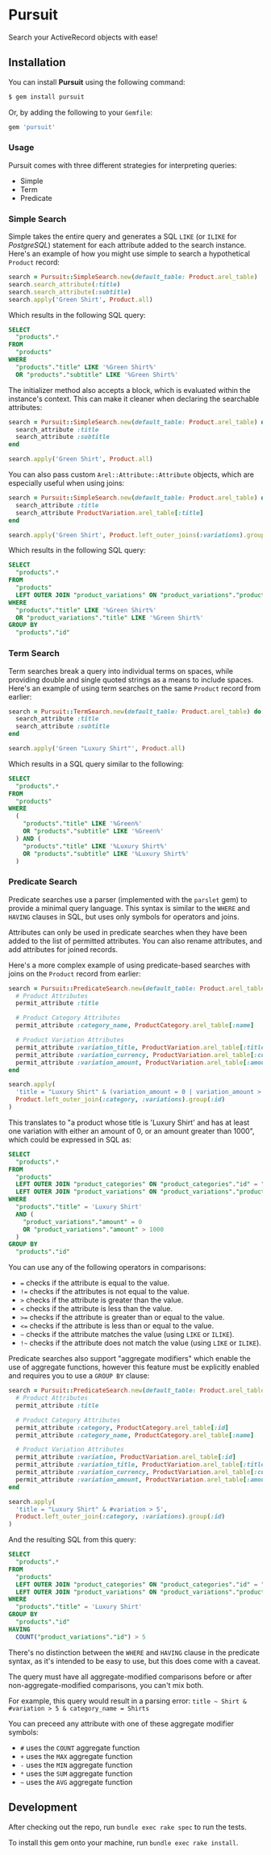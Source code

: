 # Pursuit

Search your ActiveRecord objects with ease!

## Installation

You can install **Pursuit** using the following command:

```sh
$ gem install pursuit
```

Or, by adding the following to your `Gemfile`:

```ruby
gem 'pursuit'
```

### Usage

Pursuit comes with three different strategies for interpreting queries:

- Simple
- Term
- Predicate

### Simple Search

Simple takes the entire query and generates a SQL `LIKE` (or `ILIKE` for *PostgreSQL*) statement for each attribute
added to the search instance. Here's an example of how you might use simple to search a hypothetical `Product` record:

```ruby
search = Pursuit::SimpleSearch.new(default_table: Product.arel_table)
search.search_attribute(:title)
search.search_attribute(:subtitle)
search.apply('Green Shirt', Product.all)
```

Which results in the following SQL query:

```sql
SELECT
  "products".*
FROM
  "products"
WHERE
  "products"."title" LIKE '%Green Shirt%'
  OR "products"."subtitle" LIKE '%Green Shirt%'
```

The initializer method also accepts a block, which is evaluated within the instance's context. This can make it cleaner
when declaring the searchable attributes:

```ruby
search = Pursuit::SimpleSearch.new(default_table: Product.arel_table) do
  search_attribute :title
  search_attribute :subtitle
end

search.apply('Green Shirt', Product.all)
```

You can also pass custom `Arel::Attribute::Attribute` objects, which are especially useful when using joins:

```ruby
search = Pursuit::SimpleSearch.new(default_table: Product.arel_table) do
  search_attribute :title
  search_attribute ProductVariation.arel_table[:title]
end

search.apply('Green Shirt', Product.left_outer_joins(:variations).group(:id))
```

Which results in the following SQL query:

```sql
SELECT
  "products".*
FROM
  "products"
  LEFT OUTER JOIN "product_variations" ON "product_variations"."product_id" = "products"."id"
WHERE
  "products"."title" LIKE '%Green Shirt%'
  OR "product_variations"."title" LIKE '%Green Shirt%'
GROUP BY
  "products"."id"
```

### Term Search

Term searches break a query into individual terms on spaces, while providing double and single quoted strings as a
means to include spaces. Here's an example of using term searches on the same `Product` record from earlier:

```ruby
search = Pursuit::TermSearch.new(default_table: Product.arel_table) do
  search_attribute :title
  search_attribute :subtitle
end

search.apply('Green "Luxury Shirt"', Product.all)
```

Which results in a SQL query similar to the following:

```sql
SELECT
  "products".*
FROM
  "products"
WHERE
  (
    "products"."title" LIKE '%Green%'
    OR "products"."subtitle" LIKE '%Green%'
  ) AND (
    "products"."title" LIKE '%Luxury Shirt%'
    OR "products"."subtitle" LIKE '%Luxury Shirt%'
  )
```

### Predicate Search

Predicate searches use a parser (implemented with the `parslet` gem) to provide a minimal query language.
This syntax is similar to the `WHERE` and `HAVING` clauses in SQL, but uses only symbols for operators and joins.

Attributes can only be used in predicate searches when they have been added to the list of permitted attributes.
You can also rename attributes, and add attributes for joined records.

Here's a more complex example of using predicate-based searches with joins on the `Product` record from earlier:

```ruby
search = Pursuit::PredicateSearch.new(default_table: Product.arel_table) do
  # Product Attributes
  permit_attribute :title

  # Product Category Attributes
  permit_attribute :category_name, ProductCategory.arel_table[:name]

  # Product Variation Attributes
  permit_attribute :variation_title, ProductVariation.arel_table[:title]
  permit_attribute :variation_currency, ProductVariation.arel_table[:currency]
  permit_attribute :variation_amount, ProductVariation.arel_table[:amount]
end

search.apply(
  'title = "Luxury Shirt" & (variation_amount = 0 | variation_amount > 1000)',
  Product.left_outer_join(:category, :variations).group(:id)
)
```

This translates to "a product whose title is 'Luxury Shirt' and has at least one variation with either an amount of 0,
or an amount greater than 1000", which could be expressed in SQL as:

```sql
SELECT
  "products".*
FROM
  "products"
  LEFT OUTER JOIN "product_categories" ON "product_categories"."id" = "products"."category_id"
  LEFT OUTER JOIN "product_variations" ON "product_variations"."product_id" = "products"."id"
WHERE
  "products"."title" = 'Luxury Shirt'
  AND (
    "product_variations"."amount" = 0
    OR "product_variations"."amount" > 1000
  )
GROUP BY
  "products"."id"
```

You can use any of the following operators in comparisons:

- `=` checks if the attribute is equal to the value.
- `!=` checks if the attributes is not equal to the value.
- `>` checks if the attribute is greater than the value.
- `<` checks if the attribute is less than the value.
- `>=` checks if the attribute is greater than or equal to the value.
- `<=` checks if the attribute is less than or equal to the value.
- `~` checks if the attribute matches the value (using `LIKE` or `ILIKE`).
- `!~` checks if the attribute does not match the value (using `LIKE` or `ILIKE`).

Predicate searches also support "aggregate modifiers" which enable the use of aggregate functions, however this feature
must be explicitly enabled and requires you to use a `GROUP BY` clause:

```ruby
search = Pursuit::PredicateSearch.new(default_table: Product.arel_table, permit_aggregate_modifiers: true) do
  # Product Attributes
  permit_attribute :title

  # Product Category Attributes
  permit_attribute :category, ProductCategory.arel_table[:id]
  permit_attribute :category_name, ProductCategory.arel_table[:name]

  # Product Variation Attributes
  permit_attribute :variation, ProductVariation.arel_table[:id]
  permit_attribute :variation_title, ProductVariation.arel_table[:title]
  permit_attribute :variation_currency, ProductVariation.arel_table[:currency]
  permit_attribute :variation_amount, ProductVariation.arel_table[:amount]
end

search.apply(
  'title = "Luxury Shirt" & #variation > 5',
  Product.left_outer_join(:category, :variations).group(:id)
)
```

And the resulting SQL from this query:

```sql
SELECT
  "products".*
FROM
  "products"
  LEFT OUTER JOIN "product_categories" ON "product_categories"."id" = "products"."category_id"
  LEFT OUTER JOIN "product_variations" ON "product_variations"."product_id" = "products"."id"
WHERE
  "products"."title" = 'Luxury Shirt'
GROUP BY
  "products"."id"
HAVING
  COUNT("product_variations"."id") > 5
```

There's no distinction between the `WHERE` and `HAVING` clause in the predicate syntax, as it's intended to be easy to
use, but this does come with a caveat.

The query must have all aggregate-modified comparisons before or after non-aggregate-modified comparisons, you can't
mix both.

For example, this query would result in a parsing error: `title ~ Shirt & #variation > 5 & category_name = Shirts`

You can preceed any attribute with one of these aggregate modifier symbols:

- `#` uses the `COUNT` aggregate function
- `+` uses the `MAX` aggregate function
- `-` uses the `MIN` aggregate function
- `*` uses the `SUM` aggregate function
- `~` uses the `AVG` aggregate function

## Development

After checking out the repo, run `bundle exec rake spec` to run the tests.

To install this gem onto your machine, run `bundle exec rake install`.
